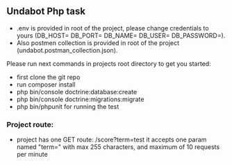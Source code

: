 ## Undabot Php task

- .env is provided in root of the project, please change credentials to yours (DB_HOST= DB_PORT= DB_NAME= DB_USER= DB_PASSWORD=).
- Also postmen collection is provided in root of the project (undabot.postman_collection.json).

Please run next commands in projects root directory to get you started:

- first clone the git repo
- run composer install
- php bin/console doctrine:database:create
- php bin/console doctrine:migrations:migrate
- php bin/phpunit for running the test

### Project route: 

- project has one GET route: /score?term=test it accepts one param named "term=" with max 255 characters, and maximum of 10 requests per minute


